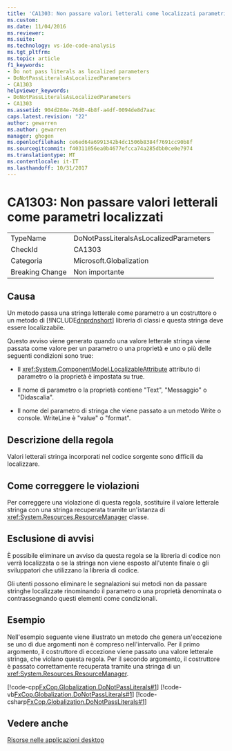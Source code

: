 ```yaml
---
title: 'CA1303: Non passare valori letterali come localizzati parametri | Documenti Microsoft'
ms.custom: 
ms.date: 11/04/2016
ms.reviewer: 
ms.suite: 
ms.technology: vs-ide-code-analysis
ms.tgt_pltfrm: 
ms.topic: article
f1_keywords:
- Do not pass literals as localized parameters
- DoNotPassLiteralsAsLocalizedParameters
- CA1303
helpviewer_keywords:
- DoNotPassLiteralsAsLocalizedParameters
- CA1303
ms.assetid: 904d284e-76d0-4b8f-a4df-0094de8d7aac
caps.latest.revision: "22"
author: gewarren
ms.author: gewarren
manager: ghogen
ms.openlocfilehash: ce6ed64a6991342b4dc1506b8384f7691cc90b8f
ms.sourcegitcommit: f40311056ea0b4677efcca74a285dbb0ce0e7974
ms.translationtype: MT
ms.contentlocale: it-IT
ms.lasthandoff: 10/31/2017
---
```

# <a name="ca1303-do-not-pass-literals-as-localized-parameters"></a>CA1303: Non passare valori letterali come parametri localizzati
|||  
|-|-|  
|TypeName|DoNotPassLiteralsAsLocalizedParameters|  
|CheckId|CA1303|  
|Categoria|Microsoft.Globalization|  
|Breaking Change|Non importante|  
  
## <a name="cause"></a>Causa  
 Un metodo passa una stringa letterale come parametro a un costruttore o un metodo di [!INCLUDE[dnprdnshort](../code-quality/includes/dnprdnshort_md.md)] libreria di classi e questa stringa deve essere localizzabile.  
  
 Questo avviso viene generato quando una valore letterale stringa viene passata come valore per un parametro o una proprietà e uno o più delle seguenti condizioni sono true:  
  
-   Il <xref:System.ComponentModel.LocalizableAttribute> attributo di parametro o la proprietà è impostata su true.  
  
-   Il nome di parametro o la proprietà contiene "Text", "Messaggio" o "Didascalia".  
  
-   Il nome del parametro di stringa che viene passato a un metodo Write o console. WriteLine è "value" o "format".  
  
## <a name="rule-description"></a>Descrizione della regola  
 Valori letterali stringa incorporati nel codice sorgente sono difficili da localizzare.  
  
## <a name="how-to-fix-violations"></a>Come correggere le violazioni  
 Per correggere una violazione di questa regola, sostituire il valore letterale stringa con una stringa recuperata tramite un'istanza di <xref:System.Resources.ResourceManager> classe.  
  
## <a name="when-to-suppress-warnings"></a>Esclusione di avvisi  
 È possibile eliminare un avviso da questa regola se la libreria di codice non verrà localizzata o se la stringa non viene esposto all'utente finale o gli sviluppatori che utilizzano la libreria di codice.  
  
 Gli utenti possono eliminare le segnalazioni sui metodi non da passare stringhe localizzate rinominando il parametro o una proprietà denominata o contrassegnando questi elementi come condizionali.  
  
## <a name="example"></a>Esempio  
 Nell'esempio seguente viene illustrato un metodo che genera un'eccezione se uno di due argomenti non è compreso nell'intervallo. Per il primo argomento, il costruttore di eccezione viene passato una valore letterale stringa, che violano questa regola. Per il secondo argomento, il costruttore è passato correttamente recuperata tramite una stringa di un <xref:System.Resources.ResourceManager>.  
  
 [!code-cpp[FxCop.Globalization.DoNotPassLiterals#1](../code-quality/codesnippet/CPP/ca1303-do-not-pass-literals-as-localized-parameters_1.cpp)]
 [!code-vb[FxCop.Globalization.DoNotPassLiterals#1](../code-quality/codesnippet/VisualBasic/ca1303-do-not-pass-literals-as-localized-parameters_1.vb)]
 [!code-csharp[FxCop.Globalization.DoNotPassLiterals#1](../code-quality/codesnippet/CSharp/ca1303-do-not-pass-literals-as-localized-parameters_1.cs)]  
  
## <a name="see-also"></a>Vedere anche  
 [Risorse nelle applicazioni desktop](/dotnet/framework/resources/index)